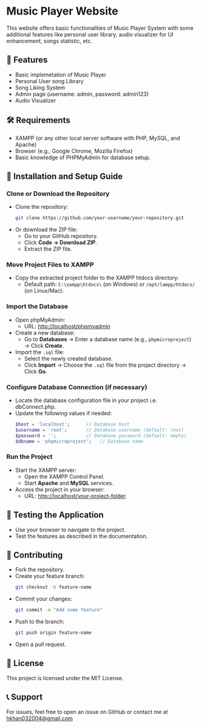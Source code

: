 # Music Player Website

This website offers basic functionalities of Music Player System with some additional features like personal user library, audio visualizer for UI enhancement, songs statistic, etc.

## 📂 Features
- Basic implemetation of Music Player
- Personal User song Library
- Song Liking System
- Admin page (username: admin, password: admin123)
- Audio Visualizer

## 🛠️ Requirements
- XAMPP (or any other local server software with PHP, MySQL, and Apache)
- Browser (e.g., Google Chrome, Mozilla Firefox)
- Basic knowledge of PHPMyAdmin for database setup.

## 🚀 Installation and Setup Guide

### Clone or Download the Repository

- Clone the repository:
    ```bash
    git clone https://github.com/your-username/your-repository.git
    ```
- Or download the ZIP file:
    - Go to your GitHub repository.
    - Click **Code → Download ZIP**.
    - Extract the ZIP file.

### Move Project Files to XAMPP

- Copy the extracted project folder to the XAMPP htdocs directory:
    - Default path: `C:\xampp\htdocs\` (on Windows) or `/opt/lampp/htdocs/` (on Linux/Mac).

### Import the Database

- Open phpMyAdmin:
    - URL: [http://localhost/phpmyadmin](http://localhost/phpmyadmin)
- Create a new database:
    - Go to **Databases** → Enter a database name (e.g., `phpmicroproject`) → Click **Create**.
- Import the `.sql` file:
    - Select the newly created database.
    - Click **Import** → Choose the `.sql` file from the project directory → Click **Go**.

### Configure Database Connection (if necessary)

- Locate the database configuration file in your project i.e. dbConnect.php.
- Update the following values if needed:
    ```php
    $host = 'localhost';      // Database host
    $username = 'root';       // Database username (default: root)
    $password = '';           // Database password (default: empty)
    $dbname = 'phpmicroproject';   // Database name
    ```

### Run the Project

- Start the XAMPP server:
    - Open the XAMPP Control Panel.
    - Start **Apache** and **MySQL** services.
- Access the project in your browser:
    - URL: [http://localhost/your-project-folder](http://localhost/your-project-folder).

## 🧪 Testing the Application

- Use your browser to navigate to the project.
- Test the features as described in the documentation.

## 🤝 Contributing

- Fork the repository.
- Create your feature branch:
    ```bash
    git checkout -b feature-name
    ```
- Commit your changes:
    ```bash
    git commit -m "Add some feature"
    ```
- Push to the branch:
    ```bash
    git push origin feature-name
    ```
- Open a pull request.

## 📄 License

This project is licensed under the MIT License.

## 📞 Support

For issues, feel free to open an issue on GitHub or contact me at hkhan032004@gmail.com
